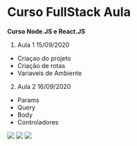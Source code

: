 # Curso FullStack Aula

**Curso Node.JS e React.JS**

1. Aula 1 15/09/2020

- Criaçao do projeto
- Criação de rotas
- Variaveis de Ambiente

2. Aula 2 16/09/2020

- Params
- Query
- Body
- Controladores

![](https://logospng.org/download/vale/logo-vale-256.png)
![](https://cdn.iconscout.com/icon/free/png-256/node-js-3-1174937.png)
![](https://bognarjunior.files.wordpress.com/2018/03/if_react-js_logo_1174949.png)
